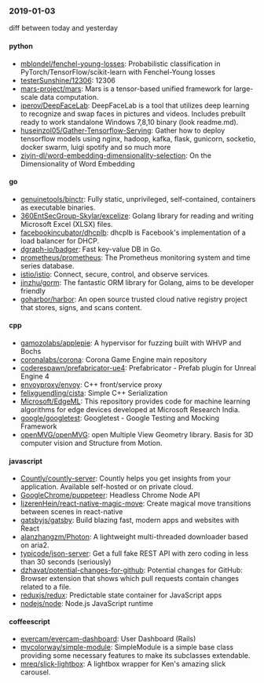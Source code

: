 ### 2019-01-03
diff between today and yesterday

#### python
* [mblondel/fenchel-young-losses](https://github.com/mblondel/fenchel-young-losses): Probabilistic classification in PyTorch/TensorFlow/scikit-learn with Fenchel-Young losses
* [testerSunshine/12306](https://github.com/testerSunshine/12306): 12306
* [mars-project/mars](https://github.com/mars-project/mars): Mars is a tensor-based unified framework for large-scale data computation.
* [iperov/DeepFaceLab](https://github.com/iperov/DeepFaceLab): DeepFaceLab is a tool that utilizes deep learning to recognize and swap faces in pictures and videos. Includes prebuilt ready to work standalone Windows 7,8,10 binary (look readme.md).
* [huseinzol05/Gather-Tensorflow-Serving](https://github.com/huseinzol05/Gather-Tensorflow-Serving): Gather how to deploy tensorflow models using nginx, hadoop, kafka, flask, gunicorn, socketio, docker swarm, luigi spotify and so much more
* [ziyin-dl/word-embedding-dimensionality-selection](https://github.com/ziyin-dl/word-embedding-dimensionality-selection): On the Dimensionality of Word Embedding

#### go
* [genuinetools/binctr](https://github.com/genuinetools/binctr): Fully static, unprivileged, self-contained, containers as executable binaries.
* [360EntSecGroup-Skylar/excelize](https://github.com/360EntSecGroup-Skylar/excelize): Golang library for reading and writing Microsoft Excel (XLSX) files.
* [facebookincubator/dhcplb](https://github.com/facebookincubator/dhcplb): dhcplb is Facebook's implementation of a load balancer for DHCP.
* [dgraph-io/badger](https://github.com/dgraph-io/badger): Fast key-value DB in Go.
* [prometheus/prometheus](https://github.com/prometheus/prometheus): The Prometheus monitoring system and time series database.
* [istio/istio](https://github.com/istio/istio): Connect, secure, control, and observe services.
* [jinzhu/gorm](https://github.com/jinzhu/gorm): The fantastic ORM library for Golang, aims to be developer friendly
* [goharbor/harbor](https://github.com/goharbor/harbor): An open source trusted cloud native registry project that stores, signs, and scans content.

#### cpp
* [gamozolabs/applepie](https://github.com/gamozolabs/applepie): A hypervisor for fuzzing built with WHVP and Bochs
* [coronalabs/corona](https://github.com/coronalabs/corona): Corona Game Engine main repository
* [coderespawn/prefabricator-ue4](https://github.com/coderespawn/prefabricator-ue4): Prefabricator - Prefab plugin for Unreal Engine 4
* [envoyproxy/envoy](https://github.com/envoyproxy/envoy): C++ front/service proxy
* [felixguendling/cista](https://github.com/felixguendling/cista): Simple C++ Serialization
* [Microsoft/EdgeML](https://github.com/Microsoft/EdgeML): This repository provides code for machine learning algorithms for edge devices developed at Microsoft Research India.
* [google/googletest](https://github.com/google/googletest): Googletest - Google Testing and Mocking Framework
* [openMVG/openMVG](https://github.com/openMVG/openMVG): open Multiple View Geometry library. Basis for 3D computer vision and Structure from Motion.

#### javascript
* [Countly/countly-server](https://github.com/Countly/countly-server): Countly helps you get insights from your application. Available self-hosted or on private cloud.
* [GoogleChrome/puppeteer](https://github.com/GoogleChrome/puppeteer): Headless Chrome Node API
* [IjzerenHein/react-native-magic-move](https://github.com/IjzerenHein/react-native-magic-move): Create magical move transitions between scenes in react-native 
* [gatsbyjs/gatsby](https://github.com/gatsbyjs/gatsby): Build blazing fast, modern apps and websites with React
* [alanzhangzm/Photon](https://github.com/alanzhangzm/Photon): A lightweight multi-threaded downloader based on aria2.
* [typicode/json-server](https://github.com/typicode/json-server): Get a full fake REST API with zero coding in less than 30 seconds (seriously)
* [dzhavat/potential-changes-for-github](https://github.com/dzhavat/potential-changes-for-github): Potential changes for GitHub: Browser extension that shows which pull requests contain changes related to a file.
* [reduxjs/redux](https://github.com/reduxjs/redux): Predictable state container for JavaScript apps
* [nodejs/node](https://github.com/nodejs/node): Node.js JavaScript runtime 

#### coffeescript
* [evercam/evercam-dashboard](https://github.com/evercam/evercam-dashboard): User Dashboard (Rails)
* [mycolorway/simple-module](https://github.com/mycolorway/simple-module): SimpleModule is a simple base class providing some necessary features to make its subclasses extendable.
* [mreq/slick-lightbox](https://github.com/mreq/slick-lightbox): A lightbox wrapper for Ken's amazing slick carousel.
